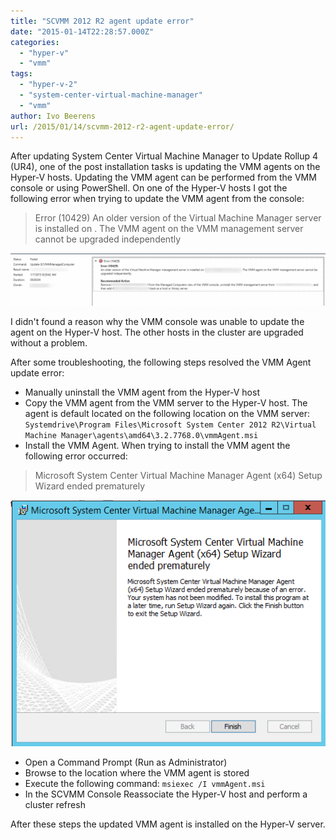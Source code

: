 ```yaml
---
title: "SCVMM 2012 R2 agent update error"
date: "2015-01-14T22:28:57.000Z"
categories: 
  - "hyper-v"
  - "vmm"
tags: 
  - "hyper-v-2"
  - "system-center-virtual-machine-manager"
  - "vmm"
author: Ivo Beerens
url: /2015/01/14/scvmm-2012-r2-agent-update-error/
---
```


After updating System Center Virtual Machine Manager to Update Rollup 4 (UR4), one of the post installation tasks is updating the VMM agents on the Hyper-V hosts. Updating the VMM agent can be performed from the VMM console or using PowerShell. On one of the Hyper-V hosts I got the following error when trying to update the VMM agent from the console:

> Error (10429) An older version of the Virtual Machine Manager server is installed on **<server>**. The VMM agent on the VMM management server cannot be upgraded independently

[![Error](images/Error-1024x170.png)](images/Error.png)

I didn't found a reason why the VMM console was unable to update the agent on the Hyper-V host. The other hosts in the cluster are upgraded without a problem.

After some troubleshooting, the following steps resolved the VMM Agent update error:

- Manually uninstall the VMM agent from the Hyper-V host
- Copy the VMM agent from the VMM server to the Hyper-V host. The agent is default located on the following location on the VMM server: `Systemdrive\Program Files\Microsoft System Center 2012 R2\Virtual Machine Manager\agents\amd64\3.2.7768.0\vmmAgent.msi`
- Install the VMM Agent. When trying to install the VMM agent the following error occurred:

> Microsoft System Center Virtual Machine Manager Agent (x64) Setup Wizard ended prematurely

[![Ended prematurely](images/Ended-prematurely.png)](images/Ended-prematurely.png)

- Open a Command Prompt (Run as Administrator)
- Browse to the location where the VMM agent is stored
- Execute the following command: `msiexec /I vmmAgent.msi`
- In the SCVMM Console Reassociate the Hyper-V host and perform a cluster refresh

After these steps the updated VMM agent is installed on the Hyper-V server.